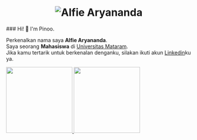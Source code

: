 <h1 align="center">
  <img src="https://raw.githubusercontent.com/pinoo-star/pinoo-star/master/name.svg" alt="Alfie Aryananda" />
</h1>
### Hi! 👋 I'm Pinoo. 

Perkenalkan nama saya **Alfie Aryananda**.\
Saya seorang **Mahasiswa** di [Universitas Mataram](https://unram.ac.id/?amp/).\
Jika kamu tertarik untuk berkenalan denganku, silakan ikuti akun [Linkedin](https://www.linkedin.com/in/alfiearyananda/)ku ya.
 
<p align="left">
<a href="https://github.com/gilangadhan">
  <img height="180em" src="https://github-readme-stats-eight-theta.vercel.app/api?username=gilangadhan&show_icons=true&theme=algolia&include_all_commits=true&count_private=true"/>
  <img height="180em" src="https://github-readme-stats-eight-theta.vercel.app/api/top-langs/?username=gilangadhan&layout=compact&langs_count=8&theme=algolia"/>
</a>
</p>
